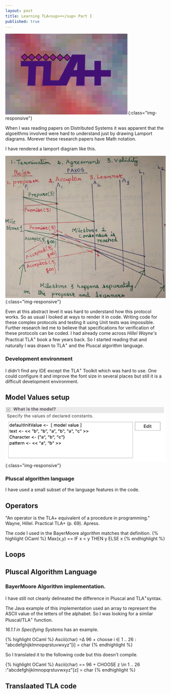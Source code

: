 ```yaml
---
layout: post
title: Learning TLA<sup>+</sup> Part I
published: true
---
```


![image-title-here](../images/TLAPlus.png){:class="img-responsive"} 

When I was reading papers on Distributed Systems it was apparent that the algoeithms involved
were hard to understand just by drawing Lamport diagrams. Morever these research papers have Math
notation.

I have rendered a lamport diagram like this.

![image-title-here](../images/Paxos.jpg){:class="img-responsive"}

Even at this abstract level it was hard to understand how this protocol works. So as usual I looked
at ways to render it in code. Writing code for these complex protocols and testing it using Unit tests
was impossible. Further research led me to believe that specifications for verification of these protocols
can be coded. 
I had already come across <i>Hillel Wayne's</i> Practical TLA<sup>+</sup> book a few years
back. So I started reading that and naturally I was drawn to TLA<sup>+</sup> and the Pluscal
algorithm language.

### Development environment

I didn't find any IDE except the TLA<sup>+</sup> Toolkit which was hard
to use. One could configure it and improve the font size in several places
but still it is a difficult development environment.

## Model Values setup

![image-title-here](../images/modelvalues.png){:class="img-responsive"}


### Pluscal algorithm language

I have used a small subset of the language features in the code.

## Operators

"An operator is the TLA+ equivalent of a procedure in programming."
Wayne, Hillel. Practical TLA+ (p. 69). Apress. 

The code I used in the BayerMoore algorithm matches that definition.
{% highlight OCaml %}
Max(x,y) == IF x < y THEN y ELSE x
{% endhighlight %}
## Loops


## Pluscal Algorithm Language

### BayerMoore Algorithm implementation.
I have still not cleanly delineated the difference in Pluscal and TLA<sup>+</sup>syntax.

The Java example of this implementation used an array to represent the ASCII value of
the letters of the alphabet. So I was looking for a similar Pluscal/TLA<sup>+</sup> function.

_16.1.1 in Specifying Systems_ has an example. 

{% highlight OCaml %}
Ascii(char) =∆ 96 + choose i ∈ 1 .. 26 :
          “abcdefghijklmnopqrstuvwxyz”[i] = char
{% endhighlight %}

So I translated it to the following code but this doesn't compile.

{% highlight OCaml %}
Ascii(char) == 96 + CHOOSE z \in 1 .. 26 :"abcdefghijklmnopqrstuvwxyz"[z] = char
{% endhighlight %}

<script src="https://gist.github.com/mohanr/265bc7e9299c95890602aca7e372c75d.js"></script>

## Translaated TLA code

<script src="https://gist.github.com/mohanr/41c55a5a98ae7397aa34085994d631f7.js"></script>
